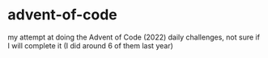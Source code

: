 # advent-of-code
my attempt at doing the Advent of Code (2022) daily challenges, not sure if I will complete it (I did around 6 of them last year)
